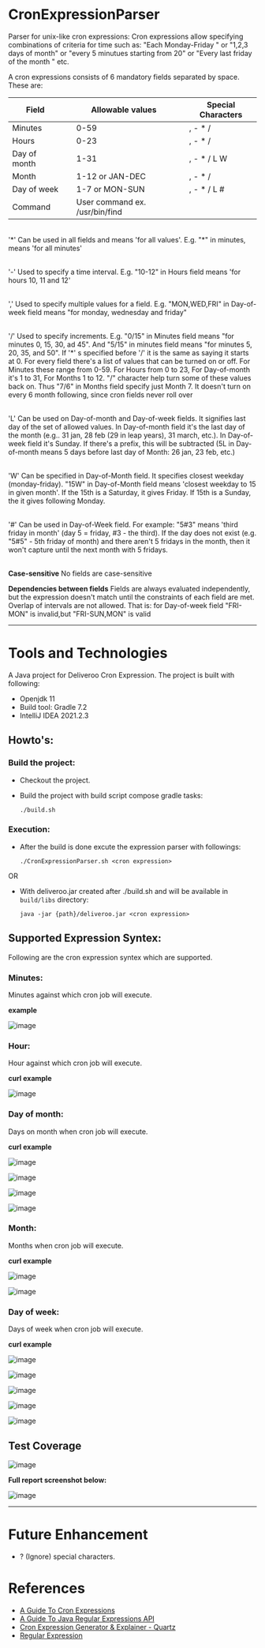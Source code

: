 # CronExpressionParser


Parser for unix-like cron expressions: Cron expressions allow specifying combinations of criteria for time such as: "Each Monday-Friday " or "1,2,3 days of month" or "every 5 minutues starting from 20" or "Every last friday of the month " etc.

A cron expressions consists of 6 mandatory fields separated by space. 
These are:

Field |   | Allowable values |   | Special Characters
-- | -- | -- | -- | --
Minutes |   | 0-59 |   | , - * /
Hours |   | 0-23 |   | , - * /
Day of month |   | 1-31 |   | , - * / L W
Month |   | 1-12 or JAN-DEC  |   | , - * /
Day of week |   | 1-7 or MON-SUN |   | , - * / L #
Command |   | User command ex. /usr/bin/find |  

  <P><br>
  '*' Can be used in all fields and means 'for all values'. E.g. &quot;*&quot;
  in minutes, means 'for all minutes'
  <P> <br>
  '-' Used to specify a time interval. E.g. &quot;10-12&quot; in Hours field
  means 'for hours 10, 11 and 12'
  <P><br>
  ',' Used to specify multiple values for a field. E.g. &quot;MON,WED,FRI&quot;
  in Day-of-week field means &quot;for monday, wednesday and friday&quot;
  <P><br>
  '/' Used to specify increments. E.g. &quot;0/15&quot; in Minutes field means
  &quot;for minutes 0, 15, 30, ad 45&quot;. And &quot;5/15&quot; in minutes
  field means &quot;for minutes 5, 20, 35, and 50&quot;. If '*' s specified
  before '/' it is the same as saying it starts at 0. For every field there's a
  list of values that can be turned on or off. For Minutes these
  range from 0-59. For Hours from 0 to 23, For Day-of-month it's 1 to 31, For
  Months 1 to 12. &quot;/&quot; character help turn some of these values back
  on. Thus &quot;7/6&quot; in Months field specify just Month 7. It doesn't
  turn on every 6 month following, since cron fields never roll over
  <P><br>
  'L' Can be used on Day-of-month and Day-of-week fields. It signifies last day
  of the set of allowed values. In Day-of-month field it's the last day of the
  month (e.g.. 31 jan, 28 feb (29 in leap years), 31 march, etc.). In
  Day-of-week field it's Sunday. If there's a prefix, this will be subtracted
  (5L in Day-of-month means 5 days before last day of Month: 26 jan, 23 feb,
  etc.)
  <P><br>
  'W' Can be specified in Day-of-Month field. It specifies closest weekday
  (monday-friday). &quot;15W&quot; in
  Day-of-Month field means 'closest weekday to 15  in given month'. If the
  15th is a Saturday, it gives Friday. If 15th is a Sunday, the it gives
  following Monday.
  <P><br>
  '#' Can be used in Day-of-Week field. For example: &quot;5#3&quot; means
  'third friday in month' (day 5 = friday, #3 - the third). If the day does not
  exist (e.g. &quot;5#5&quot; - 5th friday of month) and there aren't 5 fridays
  in the month, then it won't capture until the next month with 5 fridays.
  <P><br>
  <b>Case-sensitive</b> No fields are case-sensitive
  <p>
  <b>Dependencies between fields</b> Fields are always evaluated independently,
  but the expression doesn't match until the constraints of each field are met.
  Overlap of intervals are not allowed. That is: for Day-of-week field
  &quot;FRI-MON&quot; is invalid,but &quot;FRI-SUN,MON&quot; is valid


--------------------------------------------------------------------------------------------------------------------------------------------------------
# Tools and Technologies
A Java project for Deliveroo Cron Expression. The project is built with following:
* Openjdk 11 
* Build tool: Gradle 7.2
* IntelliJ IDEA 2021.2.3

## Howto's:

### Build the project: 
* Checkout the project.
* Build the project with build script compose gradle tasks: 
    
    `./build.sh`

### Execution:
* After the build is done excute the expression parser with followings:

    `./CronExpressionParser.sh <cron expression>`
      
 OR  
* With deliveroo.jar created after ./build.sh and will be available in `build/libs` directory:
      
   `java -jar {path}/deliveroo.jar <cron expression>`

## Supported Expression Syntex: 

Following are the cron expression syntex which are supported. 
### Minutes:
Minutes against which cron job will execute.
  
**example**


![image](https://user-images.githubusercontent.com/20536693/139684944-9391db86-8319-473a-92f0-8fc294c7e609.png)


### Hour:
Hour against which cron job will execute.

**curl example**


![image](https://user-images.githubusercontent.com/20536693/139685017-eb257072-7242-428f-b020-f5d91a2d5cd2.png)


### Day of month:
Days on month when cron job will execute.

**curl example**


![image](https://user-images.githubusercontent.com/20536693/139685068-b83b5af0-a2dc-44ed-94b8-4fecd5b3cbc4.png)

![image](https://user-images.githubusercontent.com/20536693/140689723-4a8430cc-cd73-4ca2-8a4c-96061a86cb57.png)

![image](https://user-images.githubusercontent.com/20536693/140689850-bd2db7cd-f496-46ed-912f-f905d8550e32.png)

![image](https://user-images.githubusercontent.com/20536693/140689908-75c14b91-7c54-4cc5-aeb3-141437dd2199.png)


### Month:
Months when cron job will execute.

**curl example**


![image](https://user-images.githubusercontent.com/20536693/139685225-bfef98fe-aec2-418f-b219-e5185d048dea.png)


![image](https://user-images.githubusercontent.com/20536693/139685282-76340b2a-204c-4896-8f62-3f98367a1224.png)


### Day of week:
Days of week when cron job will execute.

**curl example**


![image](https://user-images.githubusercontent.com/20536693/139685343-8740ad43-c6ae-4d48-af06-88b4cc30ad10.png)


![image](https://user-images.githubusercontent.com/20536693/139685404-425e57e9-c617-4904-beec-d202c16ecddf.png)

![image](https://user-images.githubusercontent.com/20536693/140690167-26bd4b24-5a8b-471f-b672-fd7def7aa3b9.png)

![image](https://user-images.githubusercontent.com/20536693/140690219-2ad34502-deae-46f1-9e9d-f0f161c41d6b.png)

![image](https://user-images.githubusercontent.com/20536693/140690359-5ba89d24-de25-4601-8121-e32b03e8a874.png)

## Test Coverage

![image](https://user-images.githubusercontent.com/20536693/140690778-23bdb48a-3c68-460f-b29f-872b6febb622.png)



**Full report screenshot below:**
      
![image](https://user-images.githubusercontent.com/20536693/140690878-4bcf16aa-8ca8-45e5-8cb1-affa9fea7420.png)




-------------------------------------------------------------------------------------------------------------------
# Future Enhancement
- ? (Ignore) special characters.


# References
- [A Guide To Cron Expressions](https://www.baeldung.com/cron-expressions)
- [A Guide To Java Regular Expressions API](https://www.baeldung.com/regular-expressions-java)
- [Cron Expression Generator & Explainer - Quartz](https://www.freeformatter.com/cron-expression-generator-quartz.html)
- [Regular Expression ](https://regex101.com/r/vH8gX6/3)
